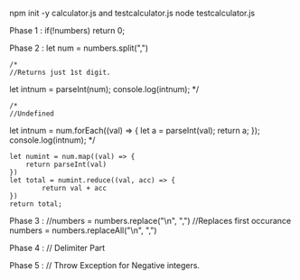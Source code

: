 npm init -y
calculator.js and testcalculator.js
node testcalculator.js

Phase 1 : 
    if(!numbers) return 0;

Phase 2 :
    let num = numbers.split(",")


    /*
    //Returns just 1st digit.
  let intnum = parseInt(num);
  console.log(intnum);
    */

    /*
    //Undefined
  let intnum = num.forEach((val) => {
    let a = parseInt(val);
    return a;
  });
  console.log(intnum);
    */

    let numint = num.map((val) => {
        return parseInt(val)
    })
    let total = numint.reduce((val, acc) => {
            return val + acc
    })
    return total;


Phase 3 :
    //numbers = numbers.replace("\n", ",") //Replaces first occurance
    numbers = numbers.replaceAll("\n", ",")

Phase 4 : 
    // Delimiter Part

Phase 5 :
    // Throw Exception for Negative integers.    





